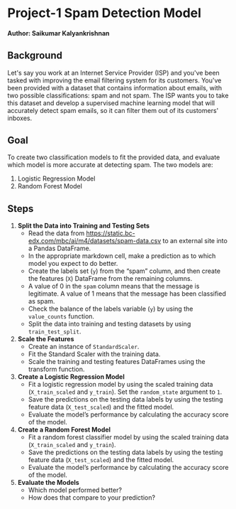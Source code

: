# Project-1 Spam Detection Model
#### **Author: Saikumar Kalyankrishnan**

## Background
Let's say you work at an Internet Service Provider (ISP) and you've been tasked with improving the email filtering system for its customers. You've been provided with a dataset that contains information about emails, with two possible classifications: spam and not spam. The ISP wants you to take this dataset and develop a supervised machine learning model that will accurately detect spam emails, so it can filter them out of its customers' inboxes.

## Goal
To create two classification models to fit the provided data, and evaluate which model is more accurate at detecting spam. The two models are: 
1. Logistic Regression Model
2. Random Forest Model

## Steps
1. **Split the Data into Training and Testing Sets**
   * Read the data from https://static.bc-edx.com/mbc/ai/m4/datasets/spam-data.csv to an external site into a Pandas DataFrame. 
   * In the appropriate markdown cell, make a prediction as to which model you expect to do better. 
   * Create the labels set (`y`) from the “spam” column, and then create the features (`X`) DataFrame from the remaining columns. 
   * A value of 0 in the `spam` column means that the message is legitimate. A value of 1 means that the message has been classified as spam. 
   * Check the balance of the labels variable (`y`) by using the `value_counts` function. 
   * Split the data into training and testing datasets by using `train_test_split`.
2. **Scale the Features**
   * Create an instance of `StandardScaler`. 
   * Fit the Standard Scaler with the training data. 
   * Scale the training and testing features DataFrames using the transform function.
3. **Create a Logistic Regression Model**
   * Fit a logistic regression model by using the scaled training data (`X_train_scaled` and `y_train`). Set the `random_state` argument to `1`. 
   * Save the predictions on the testing data labels by using the testing feature data (`X_test_scaled`) and the fitted model. 
   * Evaluate the model’s performance by calculating the accuracy score of the model.
4. **Create a Random Forest Model** 
   * Fit a random forest classifier model by using the scaled training data (`X_train_scaled` and `y_train`). 
   * Save the predictions on the testing data labels by using the testing feature data (`X_test_scaled`) and the fitted model. 
   * Evaluate the model’s performance by calculating the accuracy score of the model.
5. **Evaluate the Models**
   * Which model performed better? 
   * How does that compare to your prediction?